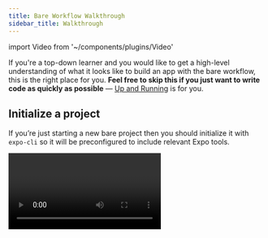 ```yaml
---
title: Bare Workflow Walkthrough
sidebar_title: Walkthrough
---
```


import Video from '~/components/plugins/Video'

If you're a top-down learner and you would like to get a high-level understanding of what it looks like to build an app with the bare workflow, this is the right place for you. **Feel free to skip this if you just want to write code as quickly as possible** &mdash; [Up and Running](hello-world.md) is for you.

## Initialize a project

If you’re just starting a new bare project then you should initialize it with `expo-cli` so it will be preconfigured to include relevant Expo tools.

<Video file="exploring-bare/init.mp4" spaceAfter={30} />

> _Note: You may see several `peerDependencies` warnings when installing the dependencies for a new project. These are caused by some external packages having overly strict or unnecessary dependencies, and it's a work in progress to clean them up. They won't cause any harm to your project._

### Existing React Native apps

If you already have a React Native project that has been created with `react-native init`, `ignite init`, or another similar tool, we'll need to install and configure the `react-native-unimodules` package to enable you to use packages from the Expo SDK.

<Video file="exploring-bare/setup.mp4" />

> _Note: We moved superhumanly fast in this video. You're not meant to follow along, we just want to give you a rough sense of what's involved in this process. Full instructions to get set up are available in the [react-native-unimodules README](https://github.com/expo/expo/tree/master/packages/react-native-unimodules)._

### Existing Expo managed workflow apps

If you already have an Expo managed workflow app and you need to customize the native code, you can eject to the bare workflow by running `expo eject`. This will give you a vanilla React Native app that includes all of the Expo SDK APIs that you were using already, and no more than that. The outcome is that you will be in just as good of a position as if you had started your app in the bare workflow from scratch, only you probably saved yourself some time!

<Video file="exploring-bare/eject.mp4" spaceAfter />

## Build and open the project

Now we just run `yarn ios` or `yarn android` to start the JavaScript bundler server and build the project binary. This requires Xcode or Android Studio, depending on the platform.

<Video file="exploring-bare/buildopen.mp4" spaceAfter />

## Adding a library from the Expo SDK

To add a library from the Expo SDK we install it with `expo install`, run `npx pod-install` to link the iOS native dependency, and then recompile our projects for iOS and Android.

<Video file="exploring-bare/expoinstall.mp4" spaceAfter />

## Adding your own custom native code

The process for doing this is the same as any other React Native app. Here we are adding `react-native-mapbox-gl` to the app we just ejected.

<Video file="exploring-bare/custom.mp4" spaceAfter />

## Open the project with the Expo Go app on iOS or Android

You can continue using the Expo Go app _even after you’ve added native code that the client doesn’t support_, you just need to add guards to prevent the native APIs from being invoked when they aren’t available. In this block of code, we're going to prevent the `AttractionList` component from being imported when we were in Expo Go, because `AttractionList` uses `react-native-mapbox-gl`, which is not included in the Expo SDK.

<Video file="exploring-bare/guard.mp4" />

Now when we go to the screen where you would expect to see the `AttractionList`, we won't see anything because we substituted a plain `View` in its place.

<Video file="exploring-bare/clientopen.mp4" spaceAfter />

## Open the app in your web browser

Expo for web also works on bare projects. Here we will just import one simple component into `App.web.js` to demonstrate it, and run `expo start --web`.

<Video file="exploring-bare/web.mp4" spaceAfter />

## Releasing to App Store and Play Store

This is entirely up to you! The Expo build service does not yet support builds for the bare workflow.

## That's it!

You are now, at a very high level, familiar with the steps you would go through to get started on building an app with the bare workflow. Continue on to [Up and Running](hello-world.md) to get started coding!

Are you feeling intimidated? It might be better for you to start out with the managed workflow if you're new to this. Check out the [managed workflow walkthrough](../introduction/walkthrough.md) for more information.
